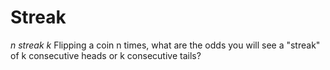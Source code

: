 Streak
=====

*n streak k*
Flipping a coin n times, what are the odds you will see a "streak" of k consecutive heads or k consecutive tails?
